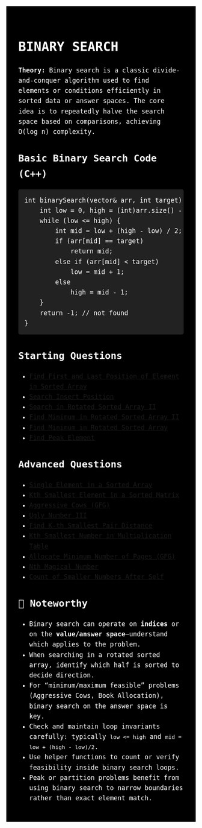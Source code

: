 <div style="font-size: 17px; background: black; color: white; padding: 2rem; line-height: 1.6; font-family: monospace, monospace;">

<h1>BINARY SEARCH</h1>

<p><b>Theory:</b> Binary search is a classic divide-and-conquer algorithm used to find elements or conditions efficiently in sorted data or answer spaces. The core idea is to repeatedly halve the search space based on comparisons, achieving O(log n) complexity.</p>

<h2>Basic Binary Search Code (C++)</h2>
<pre style="background: #222; padding: 1rem; border-radius: 5px;">
int binarySearch(vector<int>& arr, int target) {
    int low = 0, high = (int)arr.size() - 1;
    while (low <= high) {
        int mid = low + (high - low) / 2;
        if (arr[mid] == target)
            return mid;
        else if (arr[mid] < target)
            low = mid + 1;
        else
            high = mid - 1;
    }
    return -1; // not found
}
</pre>

<h2>Starting Questions</h2>
<ul>
  <li><a href="https://leetcode.com/problems/find-first-and-last-position-of-element-in-sorted-array/description/" target="_blank">Find First and Last Position of Element in Sorted Array</a></li>
  <li><a href="https://leetcode.com/problems/search-insert-position/description/" target="_blank">Search Insert Position</a></li>
  <li><a href="https://leetcode.com/problems/search-in-rotated-sorted-array-ii/description/" target="_blank">Search in Rotated Sorted Array II</a></li>
  <li><a href="https://leetcode.com/problems/find-minimum-in-rotated-sorted-array-ii/description/" target="_blank">Find Minimum in Rotated Sorted Array II</a></li>
  <li><a href="https://leetcode.com/problems/find-minimum-in-rotated-sorted-array/" target="_blank">Find Minimum in Rotated Sorted Array</a></li>
  <li><a href="https://leetcode.com/problems/find-peak-element/description/" target="_blank">Find Peak Element</a></li>
</ul>

<h2>Advanced Questions</h2>
<ul>
  <li><a href="https://leetcode.com/problems/single-element-in-a-sorted-array/description/" target="_blank">Single Element in a Sorted Array</a></li>
  <li><a href="https://leetcode.com/problems/kth-smallest-element-in-a-sorted-matrix/description/" target="_blank">Kth Smallest Element in a Sorted Matrix</a></li>
  <li><a href="https://www.geeksforgeeks.org/problems/aggressive-cows/0" target="_blank">Aggressive Cows (GFG)</a></li>
  <li><a href="https://leetcode.com/problems/ugly-number-iii/description/" target="_blank">Ugly Number III</a></li>
  <li><a href="https://leetcode.com/problems/find-k-th-smallest-pair-distance/" target="_blank">Find K-th Smallest Pair Distance</a></li>
  <li><a href="https://leetcode.com/problems/kth-smallest-number-in-multiplication-table/" target="_blank">Kth Smallest Number in Multiplication Table</a></li>
  <li><a href="https://practice.geeksforgeeks.org/problems/allocate-minimum-number-of-pages/0" target="_blank">Allocate Minimum Number of Pages (GFG)</a></li>
  <li><a href="https://leetcode.com/problems/nth-magical-number/" target="_blank">Nth Magical Number</a></li>
  <li><a href="https://leetcode.com/problems/count-of-smaller-numbers-after-self/" target="_blank">Count of Smaller Numbers After Self</a></li>
</ul>

<h2>🧠 Noteworthy</h2>
<ul>
  <li>Binary search can operate on <b>indices</b> or on the <b>value/answer space</b>—understand which applies to the problem.</li>
  <li>When searching in a rotated sorted array, identify which half is sorted to decide direction.</li>
  <li>For “minimum/maximum feasible” problems (Aggressive Cows, Book Allocation), binary search on the answer space is key.</li>
  <li>Check and maintain loop invariants carefully: typically <code>low <= high</code> and <code>mid = low + (high - low)/2</code>.</li>
  <li>Use helper functions to count or verify feasibility inside binary search loops.</li>
  <li>Peak or partition problems benefit from using binary search to narrow boundaries rather than exact element match.</li>
</ul>

</div>
